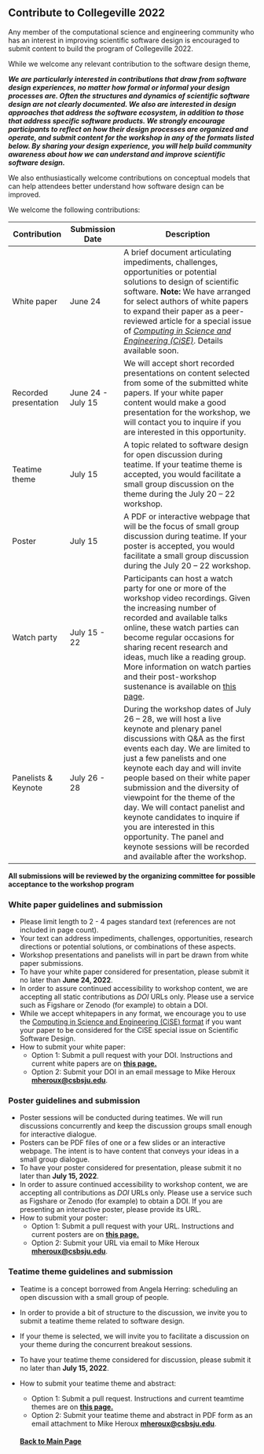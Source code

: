 ## Contribute to Collegeville 2022

Any member of the computational science and engineering community who has an interest in improving scientific software design is encouraged to submit content to build the program of Collegeville 2022.  

While we welcome any relevant contribution to the software design theme,

**_We are particularly interested in contributions that draw from software design experiences, no matter how formal or informal your design processes are.  Often the structures and dynamics of scientific software design are not clearly documented.  We also are interested in design approaches that address the software ecosystem, in addition to those that address specific software products. We strongly encourage participants to reflect on how their design processes are organized and operate, and submit content for the workshop in any of the formats listed below.  By sharing your design experience, you will help build community awareness about how we can understand and improve scientific software design._**

We also enthusiastically welcome contributions on conceptual models that can help attendees better understand how software design can be improved.  

We welcome the following contributions:

| Contribution| Submission Date | Description                                |
|-------------|-----------------|--------------------------------------------|
| White paper | June 24 | A brief document articulating impediments, challenges, opportunities or potential solutions to design of scientific software. **Note:** We have arranged for select authors of white papers to expand their paper as a peer-reviewed article for a special issue of [_Computing in Science and Engineering (CiSE)_](https://www.computer.org/csdl/magazine/cs).  Details available soon.|
| Recorded presentation | June 24 - July 15 | We will accept short recorded presentations on content selected from some of the submitted white papers. If your white paper content would make a good presentation for the workshop, we will contact you to inquire if you are interested in this opportunity. |
| Teatime theme | July 15 |A topic related to software design for open discussion during teatime. If your teatime theme is accepted, you would facilitate a small group discussion on the theme during the July 20 – 22 workshop. |
| Poster        | July 15  |A PDF or interactive webpage that will be the focus of small group discussion during teatime. If your poster is accepted, you would facilitate a small group discussion during the July 20 – 22 workshop.   |
| Watch party | July 15 - 22 | Participants can host a watch party for one or more of the workshop video recordings. Given the increasing number of recorded and available talks online, these watch parties can become regular occasions for sharing recent research and ideas, much like a reading group. More information on watch parties and their post-workshop sustenance is available on [this page](WorkshopResources/WatchParty/WatchPartyList.md). |
| Panelists & Keynote |  July 26 - 28 | During the workshop dates of July 26 – 28, we will host a live keynote and plenary panel discussions with Q&A as the first events each day.  We are limited to just a few panelists and one keynote each day and will invite people based on their white paper submission and the diversity of viewpoint for the theme of the day.  We will contact panelist and keynote candidates to inquire if you are interested in this opportunity. The panel and keynote sessions will be recorded and available after the workshop. |

**All submissions will be reviewed by the organizing committee for possible acceptance to the workshop program**

### White paper guidelines and submission
- Please limit length to 2 - 4 pages standard text (references are not included in page count).
- Your text can address impediments, challenges, opportunities, research directions or potential solutions, or combinations of these aspects.
- Workshop presentations and panelists will in part be drawn from white paper submissions.
- To have your white paper considered for presentation, please submit it no later than **June 24, 2022**.
- In order to assure continued accessibility to workshop content, we are accepting all static contributions as _DOI_ URLs only.  Please use a service such as Figshare or Zenodo (for example) to obtain a DOI. 
- While we accept whitepapers in any format, we encourage you to use the [Computing in Science and Engineering (CiSE) format](https://www.computer.org/csdl/magazine/cs/write-for-us/14597?title=Author%20Information&periodical=Computing%20in%20Science%20%26%20Engineering) if you want your paper to be considered for the CiSE special issue on Scientific Software Design.
- How to submit your white paper:
  - Option 1: Submit a pull request with your DOI. Instructions and current white papers are on **[this page.](https://collegeville.github.io/CW22/WorkshopResources/WhitePapers/WhitePaperList.html)**
  - Option 2: Submit your DOI in an email message to Mike Heroux **<mheroux@csbsju.edu>**.

### Poster guidelines and submission
- Poster sessions will be conducted during teatimes.  We will run discussions concurrently and keep the discussion groups small enough for interactive dialogue.
- Posters can be PDF files of one or a few slides or an interactive webpage.  The intent is to have content that conveys your ideas in a small group dialogue.
- To have your poster considered for presentation, please submit it no later than **July 15, 2022**.
- In order to assure continued accessibility to workshop content, we are accepting all contributions as _DOI_ URLs only.  Please use a service such as Figshare or Zenodo (for example) to obtain a DOI. If you are presenting an interactive poster, please provide its URL.
- How to submit your poster:
  - Option 1: Submit a pull request with your URL. Instructions and current posters are on **[this page.](https://collegeville.github.io/CW22/WorkshopResources/Posters/PosterList.html)**
  - Option 2: Submit your URL via email to Mike Heroux **<mheroux@csbsju.edu>**.

### Teatime theme guidelines and submission
- Teatime is a concept borrowed from Angela Herring: scheduling an open discussion with a small group of people.  
- In order to provide a bit of structure to the discussion, we invite you to submit a teatime theme related to software design.
- If your theme is selected, we will invite you to facilitate a discussion on your theme during the concurrent breakout sessions.
- To have your teatime theme considered for discussion, please submit it no later than **July 15, 2022**.
- How to submit your teatime theme and abstract:
  - Option 1: Submit a pull request. Instructions and current teamtime themes are on **[this page.](https://collegeville.github.io/CW21/WorkshopResources/TeatimeThemes/TeatimeThemeList.html)**
  - Option 2: Submit your teatime theme and abstract in PDF form as an email attachment to Mike Heroux **<mheroux@csbsju.edu>**.


  #### [Back to Main Page](index.md)
